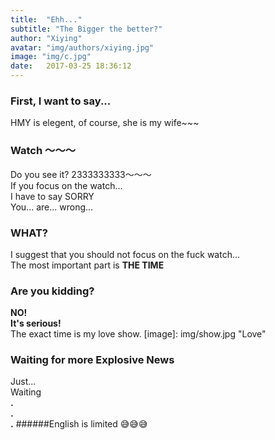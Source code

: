 ```yaml
---
title:  "Ehh..."
subtitle: "The Bigger the better?"
author: "Xiying"
avatar: "img/authors/xiying.jpg"
image: "img/c.jpg"
date:   2017-03-25 18:36:12
---
```


### First, I want to say...
HMY is elegent, of course, she is my wife~~~ 

### Watch ～～～
Do you see it? 2333333333～～～  
If you focus on the watch...  
I have to say SORRY  
You... are... wrong...  

### WHAT?
I suggest that you should not focus on the fuck watch...  
The most important part is __THE TIME__

### Are you kidding?
__NO!  
It's serious!__  
The exact time is my love show.
[image]: img/show.jpg "Love"

### Waiting for more Explosive News
Just...   
Waiting  
__.__  
__.__    
__.__ 
######English is limited 😅😅😅